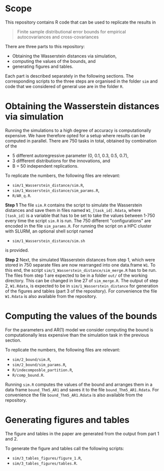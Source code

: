 # Scope
This repository contains R code that can be used to replicate the results in

> Finite sample distributional error bounds for empirical autocovariances and cross-covariances

There are three parts to this repository:

* Obtaining the Wasserstein distances via simulation,
* computing the values of the bounds, and
* generating figures and tables.

Each part is described separately in the following sections.
The corresponding scripts to the three steps are organised in the folder
`sim` and code that we considered of general use are in the folder `R`.

# Obtaining the Wasserstein distances via simulation
Running the simulations to a high degree of accuracy is computationally
expensive. We have therefore opted for a setup where results can be computed in
parallel. There are 750 tasks in total, obtained by combination of the

* 5 different autoregressive parameter (0, 0.1, 0.3, 0.5, 0.7),
* 3 diffferent distributions for the innovations, and
* B = 50 independent replications.

To replicate the numbers, the following files are relevant:

* `sim/1_Wasserstein_distance/sim.R`,
* `sim/1_Wasserstein_distance/sim_params.R`,
* `R/AR_q.R`.

**Step 1**
The file `sim.R` contains the script to simulate the Wasserstein distances
and save them in files named `W1_[task_id].Rdata`, where `[task_id]` is a
variable that has to be set to take the values between 1-750 every time the
script `sim.R` is run. The 750 different "configurations" are encoded in
the file `sim_params.R`. For running the script on a HPC cluster with SLURM,
an optional shell script named

* `sim/1_Wasserstein_distance/sim.sh`

is provided.

**Step 2**
Next, the simulated Wasserstein distances from step 1, which were stored in
750 separate files are now rearranged into one data.frame `W1`.
To this end, the script `sim/1_Wasserstein_distance/sim_merge.R` has to be run.
The files from step 1 are expected to be in a folder `out/` of the working
directory. This can be changed in line 27 of `sim_merge.R`. The output of step 2,
`W1.Rdata`, is expected to be in `sim/1_Wasserstein_distance` for generation
of the figures and tables (part 3 of the repository).
For convenience the file `W1.Rdata` is also available from the repository.

# Computing the values of the bounds
For the parameters and AR(1) model we consider computing the bound is
computationally less expensive than the simulation task in the previous section.

To replicate the numbers, the following files are relevant:

* `sim/2_bound/sim.R`,
* `sim/2_bound/sim_params.R`,
* `R/indecomposble_partition.R`,
* `R/comp_bound.R`.

Running `sim.R` computes the values of the bound and arranges them in a data
frame `bound_Thm5_AR1` and saves it to the file `bound_Thm5_AR1.Rdata`.
For convenience the file `bound_Thm5_AR1.Rdata` is also available from the
repository.

# Generating figures and tables
The figure and tables in the paper are generated from the output from
part 1 and 2.

To generate the figure and tables call the following scripts:

* `sim/3_tables_figures/figure_1.R`,
* `sim/3_tables_figures/tables.R`.
